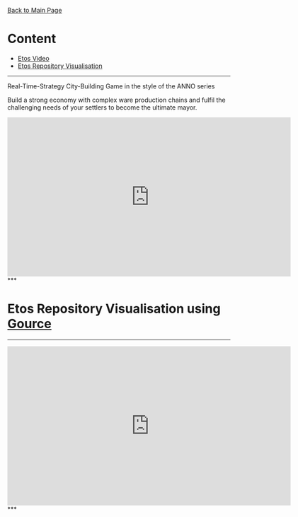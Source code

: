 [Back to Main Page](https://ogoxhammerschild.github.io/)

# Content    
    
+ [Etos Video](#Etos_Video)    
+ [Etos Repository Visualisation](#Gource)    

<a name="Etos_Video"/>

***   
Real-Time-Strategy City-Building Game in the style of the ANNO series

Build a strong economy with complex ware production chains and fulfil the challenging needs of your settlers to become the ultimate mayor.

<iframe width="640" height="360" src="https://www.youtube.com/embed/pd9AR2BzJ0E?rel=0" frameborder="0" allowfullscreen></iframe>   
***   

<a name="Gource"/>

# Etos Repository Visualisation using [Gource](https://gource.io)

***   
<iframe width="640" height="360" src="https://www.youtube.com/embed/uBaK0XQHS3c?rel=0" frameborder="0" allowfullscreen></iframe>   
***   
